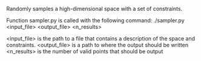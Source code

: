 Randomly samples a high-dimensional space with a set of constraints.

Function sampler.py is called with the following command:
./sampler.py <input_file> <output_file> <n_results>

<input_file> is the path to a file that contains a description of the space
and constraints.
<output_file> is a path to where the output should be written
<n_results> is the number of valid points that should be output